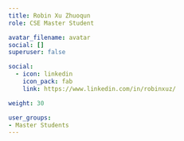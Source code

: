 ```yaml
---
title: Robin Xu Zhuoqun
role: CSE Master Student

avatar_filename: avatar
social: []
superuser: false

social:
  - icon: linkedin
    icon_pack: fab
    link: https://www.linkedin.com/in/robinxuz/

weight: 30

user_groups:
- Master Students
---
```

